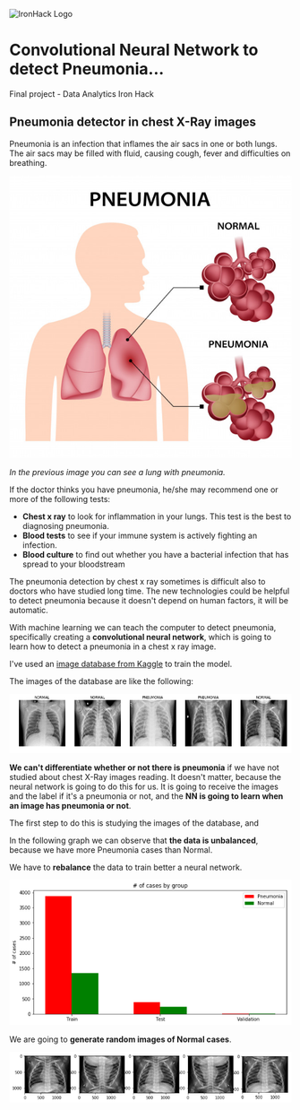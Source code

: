 ![IronHack Logo](https://s3-eu-west-1.amazonaws.com/ih-materials/uploads/upload_d5c5793015fec3be28a63c4fa3dd4d55.png)

# Convolutional Neural Network to detect Pneumonia...

Final project - Data Analytics Iron Hack

## Pneumonia detector in chest X-Ray images

Pneumonia is an infection that inflames the air sacs in one or both lungs. 
The air sacs may be filled with fluid, causing cough, fever and difficulties 
on breathing. 

![alt text](https://github.com/jmolins89/final-project/blob/master/output/concepto-neumonia_98396-172.jpg)

*In the previous image you can see a lung with pneumonia.*

If the doctor thinks you have pneumonia, he/she may recommend one or more of 
the following tests:

* **Chest x ray** to look for inflammation in your lungs. This test is the best 
to diagnosing pneumonia.
* **Blood tests** to see if your immune system is actively fighting an infection.
* **Blood culture** to find out whether you have a bacterial infection that has 
spread to your bloodstream

The pneumonia detection by chest x ray sometimes is difficult also to doctors 
who have studied long time. The new technologies could be helpful to detect
pneumonia because it doesn't depend on human factors, it will be automatic.

With machine learning we can teach the computer to detect pneumonia, specifically
creating a **convolutional neural network**, which is going to learn how to detect 
a pneumonia in a chest x ray image.

I've used an [image database from Kaggle](https://www.kaggle.com/paultimothymooney/chest-xray-pneumonia)
to train the model.

The images of the database are like the following:

![alt text](https://github.com/jmolins89/final-project/blob/master/output/example-images.png)

**We can't differentiate whether or not there is pneumonia** if we have not
studied about chest X-Ray images reading. It doesn't matter, because the neural
network is going to do this for us. It is going to receive the images and 
the label if it's a pneumonia or not, and the **NN is going to learn when an
image has pneumonia or not**.

The first step to do this is studying the images of the database, and 

In the following graph we can observe that **the data is unbalanced**, because we have more Pneumonia cases than Normal.

We have to **rebalance** the data to train better a neural network.

![alt text](https://github.com/jmolins89/final-project/blob/master/output/plotting-unbalanced-dataset.png)

We are going to **generate random images of Normal cases**.

![alt text](https://github.com/jmolins89/final-project/blob/master/output/example-different-way-to-duplicate-images.png)


